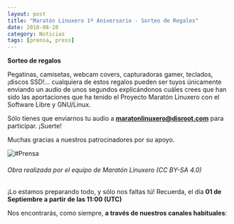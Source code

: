 ```yaml
---
layout: post
title: "Maratón Linuxero 1º Aniversario - Sorteo de Regalos"
date: 2018-08-28
category: Noticias
tags: [prensa, press]
---
```


**Sorteo de regalos**

Pegatinas, camisetas, webcam covers, capturadoras gamer, teclados, ¡discos SSD!... cualquiera de estos regalos pueden ser tuyos únicamente enviando un audio de unos segundos explicándonos cuáles crees que han sido las aportaciones que ha tenido el Proyecto Maratón Linuxero con el Software Libre y GNU/Linux.

Sólo tienes que enviarnos tu audio a **maratonlinuxero@disroot.com** para participar. ¡Suerte!

Muchas gracias a nuestros patrocinadores por su apoyo.

![#Prensa](/media/06_MARATON1Aniversario/Anuncio_sorteo_maratón_primer_aniversario2.jpg)
###### Obra realizada por el equipo de Maratón Linuxero (CC BY-SA 4.0)


¡Lo estamos preparando todo, y sólo nos faltas tú! Recuerda, el día **01 de Septiembre a partir de las 11:00 (UTC)**


Nos encontrarás, como siempre, **a través de nuestros canales habituales**: